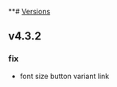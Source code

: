 **# [Versions](https://github.com/Tracktor/design-system/releases)

## v4.3.2

###  fix
- font size button variant link
